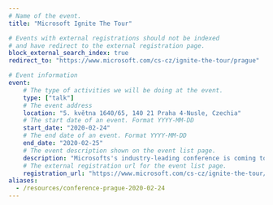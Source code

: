 ```yaml
---
# Name of the event.
title: "Microsoft Ignite The Tour"

# Events with external registrations should not be indexed
# and have redirect to the external registration page.
block_external_search_index: true
redirect_to: "https://www.microsoft.com/cs-cz/ignite-the-tour/prague"

# Event information
event:
    # The type of activities we will be doing at the event.
    type: ["talk"]
    # The event address
    location: "5. května 1640/65, 140 21 Praha 4-Nusle, Czechia"
    # The start date of an event. Format YYYY-MM-DD
    start_date: "2020-02-24"
    # The end date of an event. Format YYYY-MM-DD
    end_date: "2020-02-25"
    # The event description shown on the event list page.
    description: "Microsofts's industry-leading conference is coming to Prague. Don’t miss the very latest in cloud technologies and developer tools with guest speakers, industry experts, and more."
    # The external registration url for the event list page.
    registration_url: "https://www.microsoft.com/cs-cz/ignite-the-tour/prague"
aliases:
  - /resources/conference-prague-2020-02-24
---
```

